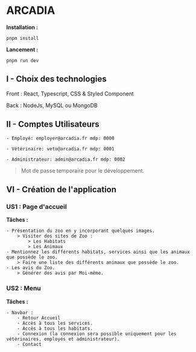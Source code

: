 # ARCADIA

**Installation :**

    pnpm install

**Lancement :**

    pnpm run dev

## **I - Choix des technologies**

Front : React, Typescript, CSS & Styled Component

Back : NodeJs, MySQL ou MongoDB

## **II - Comptes Utilisateurs**

    - Employé: employer@arcadia.fr mdp: 0000

    - Vétérinaire: veto@arcadia.fr mdp: 0001

    - Administrateur: admin@arcadia.fr mdp: 0002

> Mot de passe temporaire pour le développement.

## **VI - Création de l'application**

### **US1 : Page d'accueil**

**Tâches :**

    - Présentation du zoo en y incorporant quelques images.
        > Visiter des sites de Zoo :
            > Les Habitats
            > Les Animaux
    - Mentionnez les différents habitats, services ainsi que les animaux que possède le zoo.
        > Faire une liste des différents animaux que possède le zoo.
    - Les avis du Zoo.
        > Générer des avis par Moi-même.

### **US2 : Menu**

**Tâches :**

    - Navbar :
        - Retour Accueil
        - Accès à tous les services.
        - Accès à tous les habitats.
        - Connexion (la connexion sera possible uniquement pour les vétérinaires, employés et administrateur).
        - Contact
